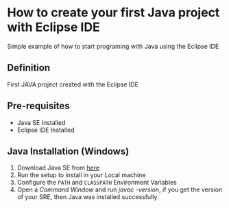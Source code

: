 # How to create your first Java project with Eclipse IDE
Simple example of how to start programing with Java using the Eclipse IDE

## Definition
First JAVA project created with the Eclipse IDE

## Pre-requisites
- Java SE Installed
- Eclipse IDE Installed

## Java Installation (Windows)
1. Download Java SE from [here](https://www.oracle.com/java/technologies/javase-downloads.html)
2. Run the setup to install in your Local machine
3. Configure the `PATH` and `CLASSPATH` Environment Variables
4. Open a *Command Window* and run *javac -version*, if you get the version of your SRE, then Java was installed successfully.

